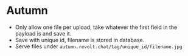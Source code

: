 # Autumn

- Only allow one file per upload, take whatever the first field in the payload is and save it.
- Save with unique id, filename is stored in database.
- Serve files under `autumn.revolt.chat/tag/unique_id/filename.jpg`
